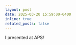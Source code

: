 ```yaml
---
layout: post
date: 2025-03-20 15:59:00-0400
inline: true
related_posts: false
---
```


I presented at APS! 